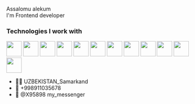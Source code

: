Assalomu alekum  
I'm Frontend developer
### Technologies I work with
<code><img src="https://i.pinimg.com/originals/fb/1e/7f/fb1e7f9db2540c3194a9179094a925e2.png" width="40px"></code>
<code><img src="https://brainskills.ru/upload/iblock/dd5/dd54aec841b7e8facbff18e4b8f48e8a.svg" width="40px"></code>
<code><img src="https://sjain.io/images/work-logo/web/015.png" width="40px"></code>
<code><img src="https://camo.githubusercontent.com/b3bfe3904e8da64b75edc1aa4855c81357c40e28811b00dd43079324ce854b02/68747470733a2f2f7265732e636c6f7564696e6172792e636f6d2f72616d6d696e612f696d6167652f75706c6f61642f76313633323537303933302f706e676567675f70726768716b2e706e67" width="40px"></code>
<code><img src="https://avatars.dzeninfra.ru/get-zen_doc/3413519/pub_5ff887b2fe4e686f6ae6ba3f_5ff887d7f906b16872a69755/scale_1200" width="40px"></code>
<code><img src="https://image.simplecastcdn.com/images/bdb43d/bdb43d4d-bd1d-4fbc-bd60-40f1e3299aa3/77c127d6-0f06-4dfd-ba2a-856d014e2922/3000x3000/1540985507-artwork.jpg?aid=rss_feed" width="40px"></code>
<code><img src="https://blog.submain.com/wp-content/uploads/2020/12/typescript_2500.png" width="40px"></code>
<code><img src="https://upload.wikimedia.org/wikipedia/commons/thumb/3/3f/Git_icon.svg/1200px-Git_icon.svg.png" width="40x"></code>
<code><img src="https://cdn.worldvectorlogo.com/logos/github-icon-1.svg" width="40px"></code>
<code><img src="https://cdn.worldvectorlogo.com/logos/photoshop-cc-6.svg" width="40px"></code>
<code><img src="https://gdm-catalog-fmapi-prod.imgix.net/ProductLogo/c941f4dd-6df3-47a7-a955-849c24e189c9.png?auto=format&size=150" width="40px"></code>
<code><img src="https://cdn.worldvectorlogo.com/logos/premiere-cc.svg" width="40px"></code>
<br />
- 🏴‍☠️ UZBEKISTAN_Samarkand
- 📲 +998911035678
- 📩 @X95898 my_messenger

